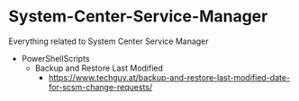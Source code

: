 # System-Center-Service-Manager
Everything related to System Center Service Manager




- PowerShellScripts
    - Backup and Restore Last Modified
      - https://www.techguy.at/backup-and-restore-last-modified-date-for-scsm-change-requests/


